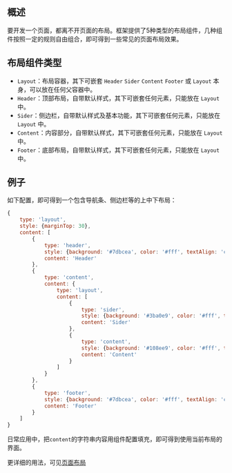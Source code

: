 
## 概述

要开发一个页面，都离不开页面的布局。框架提供了5种类型的布局组件，几种组件按照一定的规则自由组合，即可得到一些常见的页面布局效果。

## 布局组件类型

- `Layout`：布局容器，其下可嵌套 `Header` `Sider` `Content` `Footer` 或 `Layout` 本身，可以放在任何父容器中。
- `Header`：顶部布局，自带默认样式，其下可嵌套任何元素，只能放在 `Layout` 中。
- `Sider`：侧边栏，自带默认样式及基本功能，其下可嵌套任何元素，只能放在 `Layout` 中。
- `Content`：内容部分，自带默认样式，其下可嵌套任何元素，只能放在 `Layout` 中。
- `Footer`：底部布局，自带默认样式，其下可嵌套任何元素，只能放在 `Layout` 中。

## 例子

如下配置，即可得到一个包含导航条、侧边栏等的上中下布局：

```javascript
{
    type: 'layout',
    style: {marginTop: 30},
    content: [
        {
            type: 'header',
            style: {background: '#7dbcea', color: '#fff', textAlign: 'center'},
            content: 'Header'
        },
        {
            type: 'content',
            content: {
                type: 'layout',
                content: [
                    {
                        type: 'sider',
                        style: {background: '#3ba0e9', color: '#fff', textAlign: 'center', lineHeight: '120px'},
                        content: 'Sider'
                    },
                    {
                        type: 'content',
                        style: {background: '#108ee9', color: '#fff', textAlign: 'center', minHeight: '120px', lineHeight: '120px'},
                        content: 'Content'
                    }
                ]
            }
        },
        {
            type: 'footer',
            style: {background: '#7dbcea', color: '#fff', textAlign: 'center'},
            content: 'Footer'
        }
    ]
}
```

日常应用中，把`content`的字符串内容用组件配置填充，即可得到使用当前布局的界面。

更详细的用法，可见[页面布局](#/General/Layout)